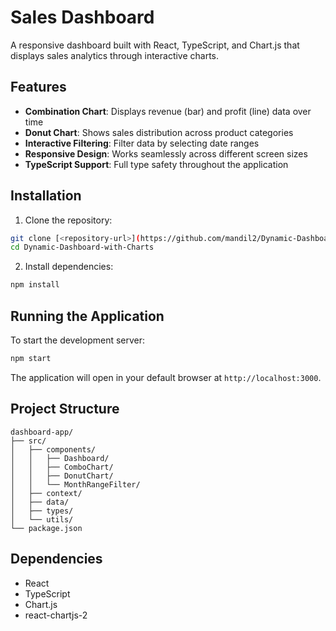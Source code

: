 # Sales Dashboard

A responsive dashboard built with React, TypeScript, and Chart.js that displays sales analytics through interactive charts.

## Features

- **Combination Chart**: Displays revenue (bar) and profit (line) data over time
- **Donut Chart**: Shows sales distribution across product categories
- **Interactive Filtering**: Filter data by selecting date ranges
- **Responsive Design**: Works seamlessly across different screen sizes
- **TypeScript Support**: Full type safety throughout the application

## Installation

1. Clone the repository:
```bash
git clone [<repository-url>](https://github.com/mandil2/Dynamic-Dashboard-with-Charts.git)
cd Dynamic-Dashboard-with-Charts
```

2. Install dependencies:
```bash
npm install
```

## Running the Application

To start the development server:
```bash
npm start
```

The application will open in your default browser at `http://localhost:3000`.

## Project Structure

```
dashboard-app/
├── src/
│   ├── components/
│   │   ├── Dashboard/
│   │   ├── ComboChart/
│   │   ├── DonutChart/
│   │   └── MonthRangeFilter/
│   ├── context/
│   ├── data/
│   ├── types/
│   └── utils/
└── package.json
```

## Dependencies

- React
- TypeScript
- Chart.js
- react-chartjs-2
